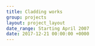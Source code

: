 ```yaml
---
title: Cladding works
group: projects
layout: project_layout
date_range: Starting April 2007
date: 2017-12-21 00:00:00 +0000
---
```

